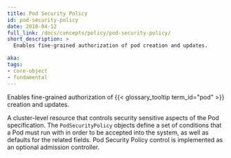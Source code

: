 ```yaml
---
title: Pod Security Policy
id: pod-security-policy
date: 2018-04-12
full_link: /docs/concepts/policy/pod-security-policy/
short_description: >
  Enables fine-grained authorization of pod creation and updates.

aka:
tags:
- core-object
- fundamental
---
```

 Enables fine-grained authorization of {{< glossary_tooltip term_id="pod" >}} creation and updates.

<!--more-->

A cluster-level resource that controls security sensitive aspects of the Pod specification. The `PodSecurityPolicy` objects define a set of conditions that a Pod must run with in order to be accepted into the system, as well as defaults for the related fields. Pod Security Policy control is implemented as an optional admission controller.

